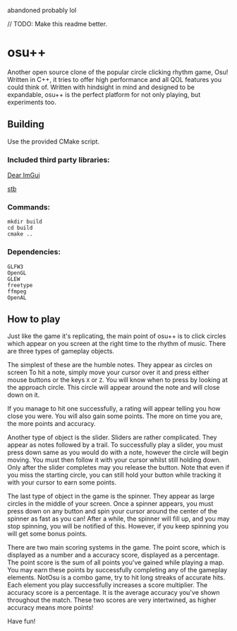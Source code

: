 abandoned probably lol

// TODO: Make this readme better.

# osu++

Another open source clone of the popular circle clicking rhythm game, Osu!
Written in C++, it tries to offer high performance and all QOL features you could think of. Written with hindsight in
mind and designed to be expandable, osu++ is the perfect platform for not only playing, but experiments too.

## Building

Use the provided CMake script.

### Included third party libraries:
[Dear ImGui](https://github.com/ocornut/imgui/)

[stb](https://github.com/nothings/stb)


### Commands:

```
mkdir build
cd build
cmake ..
```

### Dependencies:

```
GLFW3
OpenGL
GLEW
freetype
ffmpeg
OpenAL
```

## How to play

Just like the game it's replicating, the main point of osu++ is to click circles which appear on you screen at the right
time to the rhythm of music. There are three types of gameplay objects.

The simplest of these are the humble notes. They appear as circles on screen To hit a note, simply move your cursor over
it and press either mouse buttons or the keys ```X``` or ```Z```. You will know when to press by looking at the approach
circle. This circle will appear around the note and will close down on it.

If you manage to hit one successfully, a rating will appear telling you how close you were. You will also gain some
points. The more on time you are, the more points and accuracy.

Another type of object is the slider. Sliders are rather complicated. They appear as notes followed by a trail. To
successfully play a slider, you must press down same as you would do with a note, however the circle will begin moving.
You must then follow it with your cursor whilst still holding down. Only after the slider completes may you release the
button. Note that even if you miss the starting circle, you can still hold your button while tracking it with your
cursor to earn some points.

The last type of object in the game is the spinner. They appear as large circles in the middle of your screen. Once a
spinner appears, you must press down on any button and spin your cursor around the center of the spinner as fast as you
can! After a while, the spinner will fill up, and you may stop spinning, you will be notified of this. However, if you
keep spinning you will get some bonus points.

There are two main scoring systems in the game. The point score, which is displayed as a number and a accuracy score,
displayed as a percentage. The point score is the sum of all points you've gained while playing a map. You may earn
these points by successfully completing any of the gameplay elements. NotOsu is a combo game, try to hit long streaks of
accurate hits. Each element you play successfully increases a score multiplier. The accuracy score is a percentage. It
is the average accuracy you've shown throughout the match. These two scores are very intertwined, as higher accuracy
means more points!

Have fun!
